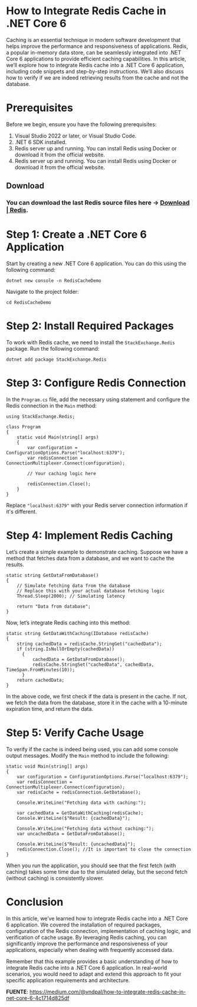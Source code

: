 # How to Integrate Redis Cache in .NET Core 6

Caching is an essential technique in modern software development that helps improve the performance and responsiveness of applications. Redis, a popular in-memory data store, can be seamlessly integrated into .NET Core 6 applications to provide efficient caching capabilities. In this article, we’ll explore how to integrate Redis cache into a .NET Core 6 application, including code snippets and step-by-step instructions. We’ll also discuss how to verify if we are indeed retrieving results from the cache and not the database.

# Prerequisites

Before we begin, ensure you have the following prerequisites:

1. Visual Studio 2022 or later, or Visual Studio Code.
2. .NET 6 SDK installed.
3. Redis server up and running. You can install Redis using Docker or download it from the official website.
4. Redis server up and running. You can install Redis using Docker or download it from the official website.

## Download

### You can download the last Redis source files here -> [Download | Redis](https://redis.io/download/?source=post_page-----4c1714d825df--------------------------------).

# Step 1: Create a .NET Core 6 Application

Start by creating a new .NET Core 6 application. You can do this using the following command:

```
dotnet new console -n RedisCacheDemo
```

Navigate to the project folder:

```
cd RedisCacheDemo
```

# Step 2: Install Required Packages

To work with Redis cache, we need to install the `StackExchange.Redis` package. Run the following command:

```
dotnet add package StackExchange.Redis
```

# Step 3: Configure Redis Connection

In the `Program.cs` file, add the necessary using statement and configure the Redis connection in the `Main` method:

```
using StackExchange.Redis;

class Program
{
    static void Main(string[] args)
    {
        var configuration = ConfigurationOptions.Parse("localhost:6379");
        var redisConnection = ConnectionMultiplexer.Connect(configuration);
        
        // Your caching logic here
        
        redisConnection.Close();
    }
}
```

Replace `"localhost:6379"` with your Redis server connection information if it's different.

# Step 4: Implement Redis Caching

Let’s create a simple example to demonstrate caching. Suppose we have a method that fetches data from a database, and we want to cache the results.

```
static string GetDataFromDatabase()
{
    // Simulate fetching data from the database
    // Replace this with your actual database fetching logic
    Thread.Sleep(2000); // Simulating latency
    
    return "Data from database";
}
```

Now, let’s integrate Redis caching into this method:

```
static string GetDataWithCaching(IDatabase redisCache)
{
    string cachedData = redisCache.StringGet("cachedData");
    if (string.IsNullOrEmpty(cachedData))
      {
          cachedData = GetDataFromDatabase();
          redisCache.StringSet("cachedData", cachedData, TimeSpan.FromMinutes(10));
      }
    return cachedData;
}
```

In the above code, we first check if the data is present in the cache. If not, we fetch the data from the database, store it in the cache with a 10-minute expiration time, and return the data.

# Step 5: Verify Cache Usage

To verify if the cache is indeed being used, you can add some console output messages. Modify the `Main` method to include the following:

```
static void Main(string[] args)
{
    var configuration = ConfigurationOptions.Parse("localhost:6379");
    var redisConnection = ConnectionMultiplexer.Connect(configuration);
    var redisCache = redisConnection.GetDatabase();

    Console.WriteLine("Fetching data with caching:");

    var cachedData = GetDataWithCaching(redisCache);
    Console.WriteLine($"Result: {cachedData}");

    Console.WriteLine("Fetching data without caching:");
    var uncachedData = GetDataFromDatabase();

    Console.WriteLine($"Result: {uncachedData}");
    redisConnection.Close(); //It is important to close the connection
}
```

When you run the application, you should see that the first fetch (with caching) takes some time due to the simulated delay, but the second fetch (without caching) is consistently slower.

# Conclusion

In this article, we’ve learned how to integrate Redis cache into a .NET Core 6 application. We covered the installation of required packages, configuration of the Redis connection, implementation of caching logic, and verification of cache usage. By leveraging Redis caching, you can significantly improve the performance and responsiveness of your applications, especially when dealing with frequently accessed data.

Remember that this example provides a basic understanding of how to integrate Redis cache into a .NET Core 6 application. In real-world scenarios, you would need to adapt and extend this approach to fit your specific application requirements and architecture.



**FUENTE**: https://medium.com/@vndpal/how-to-integrate-redis-cache-in-net-core-6-4c1714d825df

